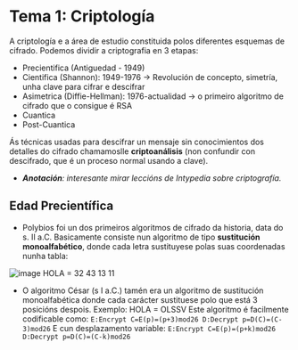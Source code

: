# Tema 1: Criptología

A criptología e a área de estudio constituida polos diferentes esquemas de cifrado. Podemos dividir a criptografia en 3 etapas:

- Precientifica (Antiguedad - 1949)
- Cientifica (Shannon): 1949-1976 -> Revolución de concepto, simetría, unha clave para cifrar e descifrar
- Asimetrica (Diffie-Hellman): 1976-actualidad -> o primeiro algoritmo de cifrado que o consigue é RSA
- Cuantica
- Post-Cuantica

Ás técnicas usadas para descifrar un mensaje sin conocimientos dos detalles do cifrado chamamoslle **criptoanálisis** (non confundir con descifrado, que é un proceso normal usando a clave).

- ***Anotación**: interesante mirar leccións de Intypedia sobre criptografía.*

## Edad Precientífica

- Polybios foi un dos primeiros algoritmos de cifrado da historia, data do s. II a.C.
Basicamente consiste nun algoritmo de tipo **sustitución monoalfabético**, donde cada letra sustituyese polas suas coordenadas nunha tabla:

![image](https://github.com/user-attachments/assets/1f6d43ec-dcf9-44c6-a2fb-3bf09cbc9ce6)
HOLA = 32 43 13 11


- O algoritmo César (s I a.C.) tamén era un algoritmo de sustitución monoalfabética donde cada carácter sustituese polo que está 3 posicións despois. Exemplo:
HOLA = OLSSV
  Este algoritmo é facilmente codificable como: ```E:Encrypt C=E(p)=(p+3)mod26 D:Decrypt p=D(C)=(C-3)mod26```
  E cun desplazamento variable: ```E:Encrypt C=E(p)=(p+k)mod26 D:Decrypt p=D(C)=(C-k)mod26```
